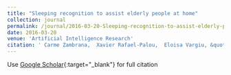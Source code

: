 ```yaml
---
title: "Sleeping recognition to assist elderly people at home"
collection: journal
permalink: /journal/2016-03-20-Sleeping-recognition-to-assist-elderly-people-at-home
date: 2016-03-20
venue: 'Artificial Intelligence Research'
citation: ' Carme Zambrana,  Xavier Rafael-Palou,  Eloisa Vargiu, &quot;Sleeping recognition to assist elderly people at home.&quot; Artificial Intelligence Research, 2016.'
---
```

Use [Google Scholar](https://scholar.google.com/scholar?q=Sleeping+recognition+to+assist+elderly+people+at+home){:target="_blank"} for full citation